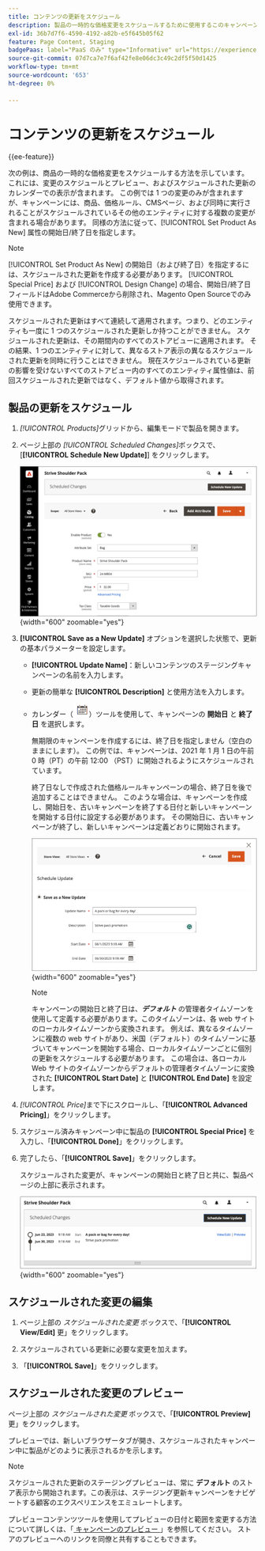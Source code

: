 ```yaml
---
title: コンテンツの更新をスケジュール
description: 製品の一時的な価格変更をスケジュールするために使用するこのキャンペーンの例を確認してください。
exl-id: 36b7d7f6-4590-4192-a82b-e5f645b05f62
feature: Page Content, Staging
badgePaas: label="PaaS のみ" type="Informative" url="https://experienceleague.adobe.com/ja/docs/commerce/user-guides/product-solutions" tooltip="Adobe Commerce on Cloud プロジェクト（Adobeが管理する PaaS インフラストラクチャ）およびオンプレミスプロジェクトにのみ適用されます。"
source-git-commit: 07d7ca7e7f6af42fe8e06dc3c49c2df5f50d1425
workflow-type: tm+mt
source-wordcount: '653'
ht-degree: 0%

---
```


# コンテンツの更新をスケジュール

{{ee-feature}}

次の例は、商品の一時的な価格変更をスケジュールする方法を示しています。 これには、変更のスケジュールとプレビュー、およびスケジュールされた更新のカレンダーでの表示が含まれます。 この例では 1 つの変更のみが含まれますが、キャンペーンには、商品、価格ルール、CMSページ、および同時に実行されることがスケジュールされているその他のエンティティに対する複数の変更が含まれる場合があります。 同様の方法に従って、[!UICONTROL Set Product As New] 属性の開始日/終了日を指定します。

>[!NOTE]
>[!UICONTROL Set Product As New] の開始日（および終了日）を指定するには、スケジュールされた更新を作成する必要があります。 [!UICONTROL Special Price] および [!UICONTROL Design Change] の場合、開始日/終了日フィールドはAdobe Commerceから削除され、Magento Open Sourceでのみ使用できます。
>
>スケジュールされた更新はすべて連続して適用されます。つまり、どのエンティティも一度に 1 つのスケジュールされた更新しか持つことができません。 スケジュールされた更新は、その期間内のすべてのストアビューに適用されます。 その結果、1 つのエンティティに対して、異なるストア表示の異なるスケジュールされた更新を同時に行うことはできません。 現在スケジュールされている更新の影響を受けないすべてのストアビュー内のすべてのエンティティ属性値は、前回スケジュールされた更新ではなく、デフォルト値から取得されます。

## 製品の更新をスケジュール

1. _[!UICONTROL Products]_&#x200B;グリッドから、編集モードで製品を開きます。

1. ページ上部の _[!UICONTROL Scheduled Changes]_&#x200B;ボックスで、[**[!UICONTROL Schedule New Update]**] をクリックします。

   ![ 新しい更新をスケジュール ](./assets/content-staging-product-schedule-new-update.png){width="600" zoomable="yes"}

1. **[!UICONTROL Save as a New Update]** オプションを選択した状態で、更新の基本パラメーターを設定します。

   - **[!UICONTROL Update Name]**：新しいコンテンツのステージングキャンペーンの名前を入力します。

   - 更新の簡単な **[!UICONTROL Description]** と使用方法を入力します。

   - カレンダー（![ カレンダーアイコン ](../assets/icon-calendar.png)）ツールを使用して、キャンペーンの **開始日** と **終了日** を選択します。

     無期限のキャンペーンを作成するには、終了日を指定しません（空白のままにします）。 この例では、キャンペーンは、2021 年 1 月 1 日の午前 0 時（PT）の午前 12:00 （PST）に開始されるようにスケジュールされています。


     終了日なしで作成された価格ルールキャンペーンの場合、終了日を後で追加することはできません。 このような場合は、キャンペーンを作成し、開始日を、古いキャンペーンを終了する日付と新しいキャンペーンを開始する日付に設定する必要があります。 その開始日に、古いキャンペーンが終了し、新しいキャンペーンは定義どおりに開始されます。

     ![ 製品アップデートのスケジュール設定 ](./assets/content-staging-campaign-schedule-update.png){width="600" zoomable="yes"}

     >[!NOTE]
     >
     >キャンペーンの開始日と終了日は、**_デフォルト_** の管理者タイムゾーンを使用して定義する必要があります。このタイムゾーンは、各 web サイトのローカルタイムゾーンから変換されます。 例えば、異なるタイムゾーンに複数の web サイトがあり、米国（デフォルト）のタイムゾーンに基づいてキャンペーンを開始する場合、ローカルタイムゾーンごとに個別の更新をスケジュールする必要があります。 この場合は、各ローカル Web サイトのタイムゾーンからデフォルトの管理者タイムゾーンに変換された **[!UICONTROL Start Date]** と **[!UICONTROL End Date]** を設定します。

1. _[!UICONTROL Price]_&#x200B;まで下にスクロールし、「**[!UICONTROL Advanced Pricing]**」をクリックします。

1. スケジュール済みキャンペーン中に製品の **[!UICONTROL Special Price]** を入力し、「**[!UICONTROL Done]**」をクリックします。

1. 完了したら、「**[!UICONTROL Save]**」をクリックします。

   スケジュールされた変更が、キャンペーンの開始日と終了日と共に、製品ページの上部に表示されます。

   ![ スケジュールされた変更 ](./assets/content-staging-product-scheduled-update-preview-rope.png){width="600" zoomable="yes"}

## スケジュールされた変更の編集

1. ページ上部の _スケジュールされた変更_ ボックスで、「**[!UICONTROL View/Edit]** 更」をクリックします。

1. スケジュールされている更新に必要な変更を加えます。

1. 「**[!UICONTROL Save]**」をクリックします。

## スケジュールされた変更のプレビュー

ページ上部の _スケジュールされた変更_ ボックスで、「**[!UICONTROL Preview]** 更」をクリックします。

プレビューでは、新しいブラウザータブが開き、スケジュールされたキャンペーン中に製品がどのように表示されるかを示します。

>[!NOTE]
>
>スケジュールされた更新のステージングプレビューは、常に **デフォルト** のストア表示から開始されます。この表示は、ステージング更新キャンペーンをナビゲートする顧客のエクスペリエンスをエミュレートします。

プレビューコンテンツツールを使用してプレビューの日付と範囲を変更する方法について詳しくは、「[ キャンペーンのプレビュー ](content-staging-preview.md)」を参照してください。 ストアのプレビューへのリンクを同僚と共有することもできます。
